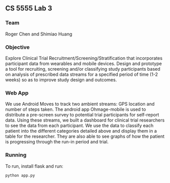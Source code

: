 CS 5555 Lab 3
-----------------------

### Team

Roger Chen and Shimiao Huang

### Objective

Explore Clinical Trial Recruitment/Screening/Stratification that incorporates participant data from wearables and mobile devices. Design and prototype a tool for recruiting, screening and/or classifying study participants based on analysis of prescribed data streams for a specified period of time (1-2 weeks) so as to improve study design and outcomes.

### Web App

We use Android Moves to track two ambient streams: GPS location and number of steps taken. The android app Ohmage-mobile is used to distribute a pre-screen survey to potential trial participants for self-report data. Using these streams, we built a dashboard for clinical trial researchers to see the data from each participant. We use the data to classify each patient into the different categories detailed above and display them in a table for the researcher. They are also able to see graphs of how the patient is progressing through the run-in period and trial.


### Running

To run, install flask and run:

```
python app.py
```
